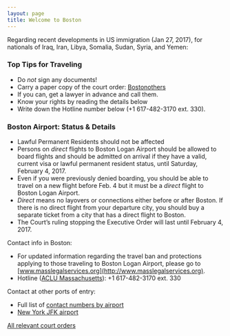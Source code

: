 ```yaml
---
layout: page
title: Welcome to Boston
---
```


<div id="google_translate_element"></div><script type="text/javascript">
function googleTranslateElementInit() {
  new google.translate.TranslateElement({pageLanguage: 'en'}, 'google_translate_element');
}
</script><script type="text/javascript" src="//translate.google.com/translate_a/element.js?cb=googleTranslateElementInit"></script>
<p/>

Regarding recent developments in US immigration (Jan 27, 2017), for nationals of Iraq,
Iran, Libya, Somalia, Sudan, Syria, and Yemen:

### Top Tips for Traveling

  * Do _not_ sign any documents!
  * Carry a paper copy of the court order: [Boston][bos][others](allorders.html)
  * If you can, get a lawyer in advance and call them.  
  * Know your rights by reading the details below
  * Write down the Hotline number below (+1 617-482-3170 ext. 330).

### Boston Airport: Status & Details

  * Lawful Permanent Residents should not be affected
  * Persons on *direct* flights to Boston Logan Airport should be allowed to
    board flights and should be admitted on arrival if they have a valid, current visa or
    lawful permanent resident status, until Saturday, February 4, 2017.
  * Even if you were previously denied boarding, you should be able to travel on a new flight before Feb. 4 but it must be a *direct* flight to Boston Logan Airport. 
  * *Direct* means no layovers or connections either before or after Boston. If there is
    no direct flight from your departure city, you should buy a separate ticket from
    a city that has a direct flight to Boston.
  * The Court’s ruling stopping the Executive Order will last until February 4, 2017.

Contact info in Boston:

  * For updated information regarding the travel ban and protections applying to
    those traveling to Boston Logan Airport,
    please go to [www.masslegalservices.org](http://www.masslegalservices.org).
  * Hotline ([ACLU Massachusetts](https://twitter.com/ACLU_Mass)):
    +1 617-482-3170 ext. 330

Contact at other ports of entry:

  * Full list of [contact numbers by airport][contactsheet]
  * [New York JFK airport](https://nobanusa.com/)

[All relevant court orders](allorders.html)

[bos]: bos.pdf
[contactsheet]: https://docs.google.com/spreadsheets/d/1q6nqBX-K3tjLjOlEUDa2K4AzmS__KoPPdNlEy-F2eQk/edit#gid=2104340971
